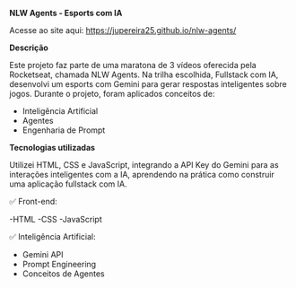 **NLW Agents - Esports com IA**

Acesse ao site aqui: https://jupereira25.github.io/nlw-agents/

**Descrição**

Este projeto faz parte de uma maratona de 3 vídeos oferecida pela Rocketseat, chamada NLW Agents. Na trilha escolhida, Fullstack com IA, desenvolvi um esports com Gemini para gerar respostas inteligentes sobre jogos. Durante o projeto, foram aplicados conceitos de:

- Inteligência Artificial
- Agentes
- Engenharia de Prompt

**Tecnologias utilizadas**

Utilizei HTML, CSS e JavaScript, integrando a API Key do Gemini para as interações inteligentes com a IA, aprendendo na prática como construir uma aplicação fullstack com IA.

✅ Front-end:

-HTML
-CSS
-JavaScript

✅ Inteligência Artificial:

- Gemini API
- Prompt Engineering
- Conceitos de Agentes

